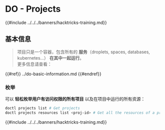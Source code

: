 # DO - Projects

{{#include ../../../banners/hacktricks-training.md}}

## 基本信息

> 项目只是一个容器，包含所有的 **服务**（droplets, spaces, databases, kubernetes...） **在其中一起运行**。\
> 更多信息请查看：

{{#ref}}
../do-basic-information.md
{{#endref}}

### 枚举

可以 **轻松枚举用户有访问权限的所有项目** 以及在项目中运行的所有资源：
```bash
doctl projects list # Get projects
doctl projects resources list <proj-id> # Get all the resources of a project
```
{{#include ../../../banners/hacktricks-training.md}}
